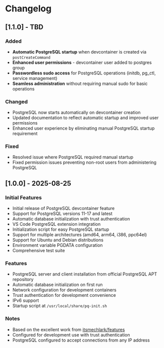 # Changelog

## [1.1.0] - TBD

### Added

- **Automatic PostgreSQL startup** when devcontainer is created via `postCreateCommand`
- **Enhanced user permissions** - devcontainer user added to postgres group
- **Passwordless sudo access** for PostgreSQL operations (initdb, pg_ctl,
  service management)
- **Seamless administration** without requiring manual sudo for basic operations

### Changed

- PostgreSQL now starts automatically on devcontainer creation
- Updated documentation to reflect automatic startup and improved user permissions
- Enhanced user experience by eliminating manual PostgreSQL startup requirement

### Fixed

- Resolved issue where PostgreSQL required manual startup
- Fixed permission issues preventing non-root users from administering PostgreSQL

## [1.0.0] - 2025-08-25

### Initial Features

- Initial release of PostgreSQL devcontainer feature
- Support for PostgreSQL versions 11-17 and latest
- Automatic database initialization with trust authentication
- VS Code PostgreSQL extension integration
- Initialization script for easy PostgreSQL startup
- Support for multiple architectures (amd64, arm64, i386, ppc64el)
- Support for Ubuntu and Debian distributions
- Environment variable PGDATA configuration
- Comprehensive test suite

### Features

- PostgreSQL server and client installation from official PostgreSQL APT repository
- Automatic database initialization on first run
- Network configuration for development containers
- Trust authentication for development convenience
- IPv6 support
- Startup script at `/usr/local/share/pq-init.sh`

### Notes

- Based on the excellent work from [itsmechlark/features](https://github.com/itsmechlark/features)
- Configured for development use with trust authentication
- PostgreSQL configured to accept connections from any IP address
